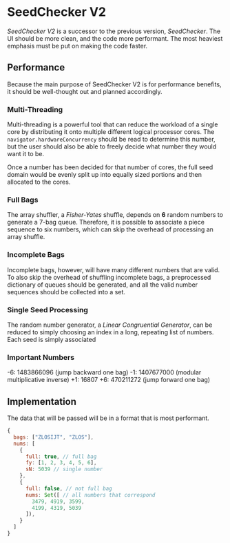 # SeedChecker V2

*SeedChecker V2* is a successor to the previous version, *SeedChecker*. The UI should be more clean, and the code more performant. The most heaviest emphasis must be put on making the code faster.

## Performance

Because the main purpose of SeedChecker V2 is for performance benefits, it should be well-thought out and planned accordingly.

### Multi-Threading

Multi-threading is a powerful tool that can reduce the workload of a single core by distributing it onto multiple different logical processor cores. The `navigator.hardwareConcurrency` should be read to determine this number, but the user should also be able to freely decide what number they would want it to be.

Once a number has been decided for that number of cores, the full seed domain would be evenly split up into equally sized portions and then allocated to the cores.

### Full Bags

The array shuffler, a *Fisher-Yates* shuffle, depends on **6** random numbers to generate a 7-bag queue. Therefore, it is possible to associate a piece sequence to six numbers, which can skip the overhead of processing an array shuffle.

### Incomplete Bags

Incomplete bags, however, will have many different numbers that are valid. To also skip the overhead of shuffling incomplete bags, a preprocessed dictionary of queues should be generated, and all the valid number sequences should be collected into a set.

### Single Seed Processing

The random number generator, a *Linear Congruential Generator*, can be reduced to simply choosing an index in a long, repeating list of numbers. Each seed is simply associated 

### Important Numbers

-6: 1483866096 (jump backward one bag)
-1: 1407677000 (modular multiplicative inverse)
+1: 16807
+6: 470211272 (jump forward one bag)

## Implementation

The data that will be passed will be in a format that is most performant.

```js
{
  bags: ["ZLOSIJT", "ZLOS"],
  nums: [
    {
      full: true, // full bag
      fy: [1, 2, 3, 4, 5, 6],
      sN: 5039 // single number
    },
    {
      full: false, // not full bag
      nums: Set([ // all numbers that correspond
        3479, 4919, 3599,
        4199, 4319, 5039
      ]),
    }
  ]
}
```